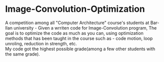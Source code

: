 # Image-Convolution-Optimization
A competition among all "Computer Architecture" course's students at Bar-Ilan university - Given a wrriten code for Image-Convolution program, The goal is to optimize the code as much as you can, using optimization methods that has been taught in the course such as - code motion, loop unroling, reduction in strength, etc.  
My code got the highest possible grade(among a few other students with the same grade).

